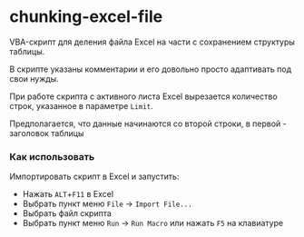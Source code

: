 # chunking-excel-file
VBA-скрипт для деления файла Excel на части с сохранением структуры таблицы. 

В скрипте указаны комментарии и его довольно просто адаптивать под свои нужды.

При работе скрипта с активного листа Excel вырезается количество строк, указанное в параметре `Limit`.

Предполагается, что данные начинаются со второй строки, в первой - заголовок таблицы

### Как использовать 
Импортировать скрипт в Excel и запустить:

* Нажать `ALT`+`F11` в Excel
* Выбрать пункт меню `File` -> `Import File...`
* Выбрать файл скрипта
* Выбрать пункт меню `Run` -> `Run Macro` или нажать `F5` на клавиатуре
